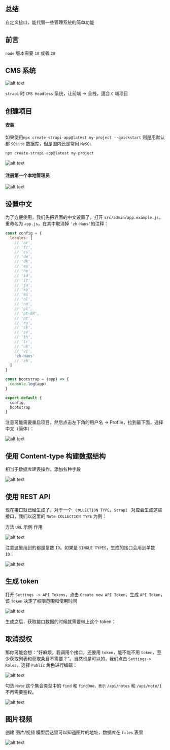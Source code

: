 ## 总结

自定义接口，能代替一些管理系统的简单功能

## 前言

`node` 版本需要 `18` 或者 `20`

## CMS 系统

![alt text](image.png)

`strapi` 时 `CMS Headless` 系统，让前端 -> 全栈，适合 `C` 端项目

## 创建项目

#### 安装

如果使用`npx create-strapi-app@latest my-project --quickstart` 则是用默认都 `SQLite` 数据库，但是国内还是常用 `MySQL`

```js
npx create-strapi-app@latest my-project
```

![alt text](image-9.png)

#### 注册第一个本地管理员

![alt text](image-2.png)

## 设置中文

为了方便使用，我们先把界面的中文设置了，打开 `src/admin/app.example.js`，重命名为 `app.js`，在其中取消掉 `'zh-Hans'`的注释：

```js
const config = {
  locales: [
    // 'ar',
    // 'fr',
    // 'cs',
    // 'de',
    // 'dk',
    // 'es',
    // 'he',
    // 'id',
    // 'it',
    // 'ja',
    // 'ko',
    // 'ms',
    // 'nl',
    // 'no',
    // 'pl',
    // 'pt-BR',
    // 'pt',
    // 'ru',
    // 'sk',
    // 'sv',
    // 'th',
    // 'tr',
    // 'uk',
    // 'vi',
    'zh-Hans'
    // 'zh',
  ]
}

const bootstrap = (app) => {
  console.log(app)
}

export default {
  config,
  bootstrap
}
```

注意可能需要重启项目，然后点击左下角的用户名 -> Profile，拉到最下面，选择中文（简体）：

![alt text](image-3.png)

## 使用 Content-type 构建数据结构

相当于数据库建表操作，添加各种字段

![alt text](2.gif)

## 使用 REST API

现在接口就已经生成了，对于一个 ` COLLECTION TYPE`，`Strapi ` 对应会生成这些接口，我们以这里的 `Note COLLECTION TYPE` 为例：

方法 `URL` 示例 作用

![alt text](image-7.png)

注意这里用到的都是复数 `ID`。如果是 `SINGLE TYPES`，生成的接口会用到单数 `ID`：

![alt text](image-8.png)

## 生成 token

打开 `Settings -> API Tokens`，点击 `Create new API Token`，生成 `API Token`，该 `Token` 决定了权限范围和使用时间

![alt text](image-4.png)

生成之后，获取接口数据的时候就需要带上这个 token：

## 取消授权

那你可能会想：“好麻烦，我调用个接口，还要用 `token`，能不能不用 `token`，至少获取列表和获取条目不需要？”。当然也是可以的，我们点击 `Settings-> Roles`，选择 `Public` 角色进行编辑：

![alt text](image-5.png)

勾选 `Note` 这个集合类型中的 `find` 和 `findOne，表示` `/api/notes` 和 `/api/note/1` 不再需要鉴权。

![alt text](image-6.png)

## 图片视频

创建 图片/视频 模型后这里可以知道图片的地址，数据库在 `files` 表里

![alt text](image-10.png)
